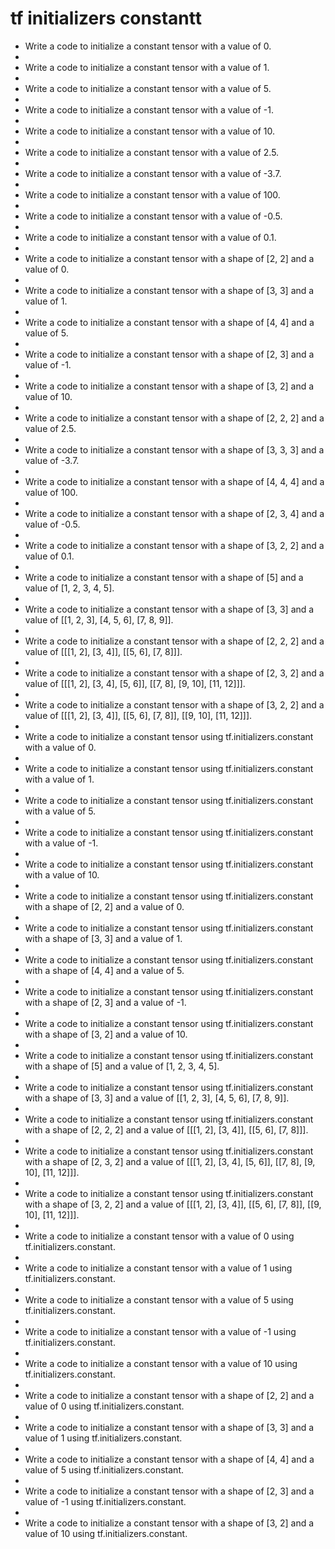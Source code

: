 # tf initializers constantt

- Write a code to initialize a constant tensor with a value of 0.
- 
- Write a code to initialize a constant tensor with a value of 1.
- 
- Write a code to initialize a constant tensor with a value of 5.
- 
- Write a code to initialize a constant tensor with a value of -1.
- 
- Write a code to initialize a constant tensor with a value of 10.
- 
- Write a code to initialize a constant tensor with a value of 2.5.
- 
- Write a code to initialize a constant tensor with a value of -3.7.
- 
- Write a code to initialize a constant tensor with a value of 100.
- 
- Write a code to initialize a constant tensor with a value of -0.5.
- 
- Write a code to initialize a constant tensor with a value of 0.1.
- 
- Write a code to initialize a constant tensor with a shape of [2, 2] and a value of 0.
- 
- Write a code to initialize a constant tensor with a shape of [3, 3] and a value of 1.
- 
- Write a code to initialize a constant tensor with a shape of [4, 4] and a value of 5.
- 
- Write a code to initialize a constant tensor with a shape of [2, 3] and a value of -1.
- 
- Write a code to initialize a constant tensor with a shape of [3, 2] and a value of 10.
- 
- Write a code to initialize a constant tensor with a shape of [2, 2, 2] and a value of 2.5.
- 
- Write a code to initialize a constant tensor with a shape of [3, 3, 3] and a value of -3.7.
- 
- Write a code to initialize a constant tensor with a shape of [4, 4, 4] and a value of 100.
- 
- Write a code to initialize a constant tensor with a shape of [2, 3, 4] and a value of -0.5.
- 
- Write a code to initialize a constant tensor with a shape of [3, 2, 2] and a value of 0.1.
- 
- Write a code to initialize a constant tensor with a shape of [5] and a value of [1, 2, 3, 4, 5].
- 
- Write a code to initialize a constant tensor with a shape of [3, 3] and a value of [[1, 2, 3], [4, 5, 6], [7, 8, 9]].
- 
- Write a code to initialize a constant tensor with a shape of [2, 2, 2] and a value of [[[1, 2], [3, 4]], [[5, 6], [7, 8]]].
- 
- Write a code to initialize a constant tensor with a shape of [2, 3, 2] and a value of [[[1, 2], [3, 4], [5, 6]], [[7, 8], [9, 10], [11, 12]]].
- 
- Write a code to initialize a constant tensor with a shape of [3, 2, 2] and a value of [[[1, 2], [3, 4]], [[5, 6], [7, 8]], [[9, 10], [11, 12]]].
- 
- Write a code to initialize a constant tensor using tf.initializers.constant with a value of 0.
- 
- Write a code to initialize a constant tensor using tf.initializers.constant with a value of 1.
- 
- Write a code to initialize a constant tensor using tf.initializers.constant with a value of 5.
- 
- Write a code to initialize a constant tensor using tf.initializers.constant with a value of -1.
- 
- Write a code to initialize a constant tensor using tf.initializers.constant with a value of 10.
- 
- Write a code to initialize a constant tensor using tf.initializers.constant with a shape of [2, 2] and a value of 0.
- 
- Write a code to initialize a constant tensor using tf.initializers.constant with a shape of [3, 3] and a value of 1.
- 
- Write a code to initialize a constant tensor using tf.initializers.constant with a shape of [4, 4] and a value of 5.
- 
- Write a code to initialize a constant tensor using tf.initializers.constant with a shape of [2, 3] and a value of -1.
- 
- Write a code to initialize a constant tensor using tf.initializers.constant with a shape of [3, 2] and a value of 10.
- 
- Write a code to initialize a constant tensor using tf.initializers.constant with a shape of [5] and a value of [1, 2, 3, 4, 5].
- 
- Write a code to initialize a constant tensor using tf.initializers.constant with a shape of [3, 3] and a value of [[1, 2, 3], [4, 5, 6], [7, 8, 9]].
- 
- Write a code to initialize a constant tensor using tf.initializers.constant with a shape of [2, 2, 2] and a value of [[[1, 2], [3, 4]], [[5, 6], [7, 8]]].
- 
- Write a code to initialize a constant tensor using tf.initializers.constant with a shape of [2, 3, 2] and a value of [[[1, 2], [3, 4], [5, 6]], [[7, 8], [9, 10], [11, 12]]].
- 
- Write a code to initialize a constant tensor using tf.initializers.constant with a shape of [3, 2, 2] and a value of [[[1, 2], [3, 4]], [[5, 6], [7, 8]], [[9, 10], [11, 12]]].
- 
- Write a code to initialize a constant tensor with a value of 0 using tf.initializers.constant.
- 
- Write a code to initialize a constant tensor with a value of 1 using tf.initializers.constant.
- 
- Write a code to initialize a constant tensor with a value of 5 using tf.initializers.constant.
- 
- Write a code to initialize a constant tensor with a value of -1 using tf.initializers.constant.
- 
- Write a code to initialize a constant tensor with a value of 10 using tf.initializers.constant.
- 
- Write a code to initialize a constant tensor with a shape of [2, 2] and a value of 0 using tf.initializers.constant.
- 
- Write a code to initialize a constant tensor with a shape of [3, 3] and a value of 1 using tf.initializers.constant.
- 
- Write a code to initialize a constant tensor with a shape of [4, 4] and a value of 5 using tf.initializers.constant.
- 
- Write a code to initialize a constant tensor with a shape of [2, 3] and a value of -1 using tf.initializers.constant.
- 
- Write a code to initialize a constant tensor with a shape of [3, 2] and a value of 10 using tf.initializers.constant.
